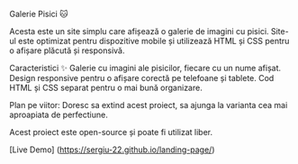 Galerie Pisici 🐱

Acesta este un site simplu care afișează o galerie de imagini cu pisici. Site-ul este optimizat pentru dispozitive mobile și utilizează HTML și CSS pentru o afișare plăcută și responsivă.

Caracteristici ✨
Galerie cu imagini ale pisicilor, fiecare cu un nume afișat.
Design responsive pentru o afișare corectă pe telefoane și tablete.
Cod HTML și CSS separat pentru o mai bună organizare.

Plan pe viitor:
Doresc sa extind acest proiect, sa ajunga la varianta cea mai aproapiata de perfectiune.

Acest proiect este open-source și poate fi utilizat liber.

[Live Demo] (https://sergiu-22.github.io/landing-page/)